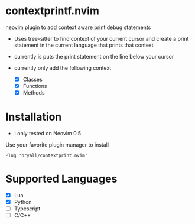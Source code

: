 # contextprintf.nvim
neovim plugin to add context aware print debug statements

 - Uses tree-sitter to find context of your current cursor and create
a print statement in the current language that prints that context

 - currently is puts the print statement on the line below your cursor

 - currently only add the following context
    - [x] Classes
    - [x] Functions
    - [x] Methods

# Installation

* I only tested on Neovim 0.5

Use your favorite plugin manager to install
```
Plug 'bryall/contextprint.nvim'
```

# Supported Languages

- [x] Lua
- [x] Python
- [ ] Typescript
- [ ] C/C++
